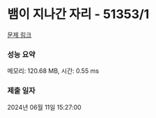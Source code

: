 # 뱀이 지나간 자리 - 51353/1 

[문제 링크](https://level.goorm.io/exam/51353/%EB%B1%80%EC%9D%B4-%EC%A7%80%EB%82%98%EA%B0%84-%EC%9E%90%EB%A6%AC/quiz/1) 

### 성능 요약

메모리: 120.68 MB, 시간: 0.55 ms

### 제출 일자

2024년 06월 11일 15:27:00

